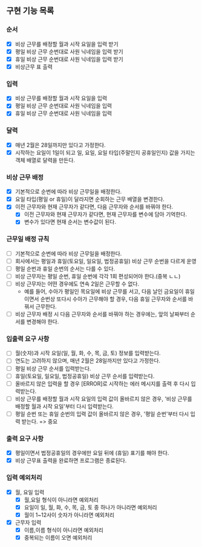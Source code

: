 ## 구현 기능 목록

### 순서

- [x] 비상 근무를 배정할 월과 시작 요일을 입력 받기
- [x] 평일 비상 근무 순번대로 사원 닉네임을 입력 받기
- [x] 휴일 비상 근무 순번대로 사원 닉네임을 입력 받기
- [x] 비상근무 표 출력

### 입력

- [x] 비상 근무를 배정할 월과 시작 요일을 입력
- [x] 평일 비상 근무 순번대로 사원 닉네임을 입력
- [x] 휴일 비상 근무 순번대로 사원 닉네임을 입력

### 달력

- [x] 매년 2월은 28일까지만 있다고 가정한다.
- [x] 시작하는 요일이 1일이 되고 일, 요일, 요일 타입(주말인지 공휴일인지) 값을 가지는 객체 배열로 달력을 만든다.

### 비상 근무 배정

- [x] 기본적으로 순번에 따라 비상 근무일을 배정한다.
- [x] 요일 타입(평일 or 휴일)이 달라지면 순회하는 근무 배열을 변경한다.
- [x] 이전 근무자와 현재 근무자가 같다면, 다음 근무자와 순서를 바꿔야 한다.
  - [x] 이전 근무자와 현재 근무자가 같다면, 현재 근무자를 변수에 담아 기억한다.
  - [x] 변수가 있다면 현재 순서는 변수값이 된다.

### 근무일 배정 규칙

- [ ] 기본적으로 순번에 따라 비상 근무일을 배정한다.
- [ ] 회사에서는 평일과 휴일(토요일, 일요일, 법정공휴일) 비상 근무 순번을 다르게 운영
- [ ] 평일 순번과 휴일 순번의 순서는 다를 수 있다.
- [ ] 비상 근무자는 평일 순번, 휴일 순번에 각각 1회 편성되어야 한다.(중복 ㄴㄴ)
- [ ] 비상 근무자는 어떤 경우에도 연속 2일은 근무할 수 없다.
  - 예를 들어, 수아가 평일인 목요일에 비상 근무를 서고, 다음 날인 금요일이 휴일이면서 순번상 또다시 수아가 근무해야 할 경우,
    다음 휴일 근무자와 순서를 바꿔서 근무한다.
- [ ] 비상 근무자 배정 시 다음 근무자와 순서를 바꿔야 하는 경우에는, 앞의 날짜부터 순서를 변경해야 한다.

### 입출력 요구 사항

- [ ] 월(숫자)과 시작 요일(일, 월, 화, 수, 목, 금, 토) 정보를 입력받는다.
- [ ] 연도는 고려하지 않으며, 매년 2월은 28일까지만 있다고 가정한다.
- [ ] 평일 비상 근무 순서를 입력받는다.
- [ ] 휴일(토요일, 일요일, 법정공휴일) 비상 근무 순서를 입력받는다.
- [ ] 올바르지 않은 입력을 할 경우 [ERROR]로 시작하는 에러 메시지를 출력 후 다시 입력받는다.
- [ ] 비상 근무를 배정할 월과 시작 요일의 입력 값이 올바르지 않은 경우, '비상 근무를 배정할 월과 시작 요일'부터 다시 입력받는다.
- [ ] 평일 순번 또는 휴일 순번의 입력 값이 올바르지 않은 경우, '평일 순번'부터 다시 입력 받는다. => 중요

### 출력 요구 사항

- [x] 평일이면서 법정공휴일의 경우에만 요일 뒤에 (휴일) 표기를 해야 한다.
- [x] 비상 근무표 출력을 완료하면 프로그램은 종료된다.

### 입력 예외처리

- [x] 월, 요일 입력
  - [x] 월,요일 형식이 아니라면 예외처리
  - [x] 요일이 일, 월, 화, 수, 목, 금, 토 중 하나가 아니라면 예외처리
  - [x] 월이 1~12사이 숫자가 아니라면 예외처리
- [x] 근무자 입력
  - [x] 이름,이름 형식이 아니라면 예외처리
  - [x] 중복되는 이름이 오면 예외처리
